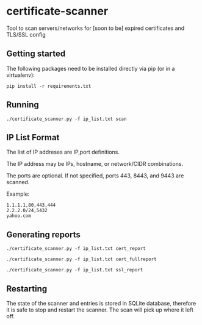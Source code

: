 # certificate-scanner
Tool to scan servers/networks for [soon to be] expired certificates and TLS/SSL config


Getting started
---------------

The following packages need to be installed directly via pip (or in a virtualenv):

    pip install -r requirements.txt


Running
-------

    ./certificate_scanner.py -f ip_list.txt scan



IP List Format
--------------
The list of IP addreses are IP,port definitions.

The IP address may be IPs, hostname, or network/CIDR combinations.

The ports are optional.  If not specified, ports 443, 8443, and 9443 are scanned.


Example:

    1.1.1.1,80,443,444
    2.2.2.0/24,5432
    yahoo.com


Generating reports
-------

    ./certificate_scanner.py -f ip_list.txt cert_report
    
    ./certificate_scanner.py -f ip_list.txt cert_fullreport
    
    ./certificate_scanner.py -f ip_list.txt ssl_report


Restarting
----------
The state of the scanner and entries is stored in SQLite database, therefore it is safe to stop and restart the scanner.  The scan will pick up where it left off.

